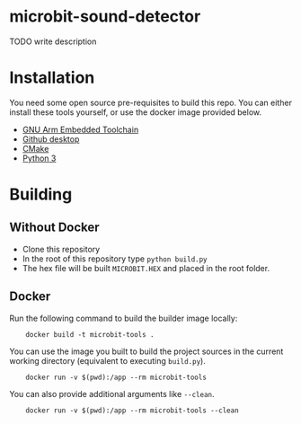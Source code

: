 # microbit-sound-detector

TODO write description

# Installation
You need some open source pre-requisites to build this repo. You can either install these tools yourself, or use the docker image provided below.

- [GNU Arm Embedded Toolchain](https://developer.arm.com/tools-and-software/open-source-software/developer-tools/gnu-toolchain/gnu-rm/downloads)
- [Github desktop](https://desktop.github.com/)
- [CMake](https://cmake.org/download/)
- [Python 3](https://www.python.org/downloads/)

# Building

## Without Docker

 - Clone this repository
 - In the root of this repository type `python build.py`
 - The hex file will be built `MICROBIT.HEX` and placed in the root folder.

## Docker

Run the following command to build the builder image locally:

```
    docker build -t microbit-tools .
```

You can use the image you built to build the project sources in the current working directory (equivalent to executing `build.py`).

```
    docker run -v $(pwd):/app --rm microbit-tools
```

You can also provide additional arguments like `--clean`.

```
    docker run -v $(pwd):/app --rm microbit-tools --clean
```


